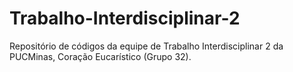 # Trabalho-Interdisciplinar-2
Repositório de códigos da equipe de Trabalho Interdisciplinar 2 da PUCMinas, Coração Eucarístico (Grupo 32). 
